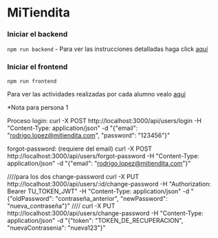 # MiTiendita
### Iniciar el backend
`npm run backend` - Para ver las instrucciones detalladas haga click [aquí](./server/README.md)
### Iniciar el frontend
`npm run frontend`

Para ver las actividades realizadas por cada alumno vealo [aquí](./trabajo-progra-web/README.md)

*Nota para persona 1 

Proceso
login:
curl -X POST http://localhost:3000/api/users/login -H "Content-Type: application/json" -d "{\"email\": \"rodrigo.lopez@mitiendita.com\", \"password\": \"123456\"}"

forgot-password: (requiere del email)
curl -X POST http://localhost:3000/api/users/forgot-password -H "Content-Type: application/json" -d "{\"email\": \"rodrigo.lopez@mitiendita.com\"}"


////para los dos change-password
curl -X PUT http://localhost:3000/api/users/:id/change-password -H "Authorization: Bearer TU_TOKEN_JWT" -H "Content-Type: application/json" -d "{\"oldPassword\": \"contraseña_anterior\", \"newPassword\": \"nueva_contraseña\"}"
////
curl -X PUT http://localhost:3000/api/users/change-password -H "Content-Type: application/json" -d "{\"token\": \"TOKEN_DE_RECUPERACION\", \"nuevaContrasenia\": \"nueva123\"}"